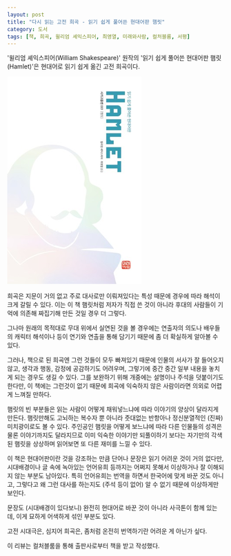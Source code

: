 ```yaml
---
layout: post
title: "다시 읽는 고전 희곡 - 읽기 쉽게 풀어쓴 현대어판 햄릿"
category: 도서
tags: [책, 희곡, 윌리엄 셰익스피어, 최영열, 미래와사람, 컬처블룸, 서평]
---
```


'윌리엄 셰익스피어(William Shakespeare)' 원작의
'읽기 쉽게 풀어쓴 현대어판 햄릿(Hamlet)'은
현대어로 읽기 쉽게 옮긴 고전 희곡이다.

![표지](/images/hamlet-easy-to-read-modern-language-edition-book-h480.jpg)

희곡은 지문이 거의 없고 주로 대사로만 이뤄져있다는 특성 때문에 경우에 따라 해석이 크게 갈릴 수 있다.
이는 이 책 햄릿처럼 저자가 직접 쓴 것이 아니라 후대의 사람들이 기억에 의존해 짜집기해 만든 것일 경우 더 그렇다.

그나마 원래의 목적대로 무대 위에서 실연된 것을 볼 경우에는
연출자의 의도나 배우들의 캐릭터 해석이나 등이
연기와 연출을 통해 담기기 때문에 좀 더 확실하게 알아볼 수 있다.

그러나, 책으로 된 희곡엔 그런 것들이 모두 빠져있기 때문에
인물의 서사가 잘 들어오지 않고,
생각과 행동, 감정에 공감하기도 어려우며,
그렇기에 중간 중간 일부 내용을 놓치게 되는 경우도 생길 수 있다.
그를 보완하기 위해 개중에는 설명이나 주석을 덧붙이기도 한다만,
이 책에는 그런것이 없기 때문에 희곡에 익숙하지 않은 사람이라면 의외로 어렵게 느껴질 만하다.

햄릿의 빈 부분들은 읽는 사람이 어떻게 채워넣느냐에 따라 이야기의 양상이 달라지게 만든다.
햄릿만해도 고뇌하는 복수자 뿐 아니라 줏대없는 반항아나 정신분열적인 (진짜) 미치광이로도 볼 수 있다.
주인공인 햄릿을 어떻게 보느냐에 따라 다른 인물들의 성격은 물론 이야기까지도 달라지므로
이미 익숙한 이야기만 되풀이하기 보다는
자기만의 각색된 햄릿을 상상하며 읽어보면 또 다른 재미를 느낄 수 있다.

이 책은 현대어판이란 것을 강조하는 만큼
단어나 문장은 읽기 어려운 것이 거의 없다만,
시대배경이나 글 속에 녹아있는 언어유희 등까지는 어쩌지 못해서
이상하거나 잘 이해되지 않는 부분도 남아있다.
특히 언어유희는 번역을 하면서 한국어에 맞게 바꾼 것도 아니고,
그렇다고 왜 그런 대사를 하는지도 (주석 등이 없어) 알 수 없기 때문에 이상하게만 보인다.

문장도 (시대배경이 있다보니) 완전히 현대어로 바꾼 것이 아니라 사극톤이 함께 있는데,
이게 묘하게 어색하게 섞인 부분도 있다.

고전 시대극은, 심지어 희곡은, 좀처럼 온전히 번역하기란 어려운 게 아닌가 싶다.



<div class="im im-info">
이 리뷰는 컬처블룸을 통해 출판사로부터 책을 받고 작성했다.
</div>
